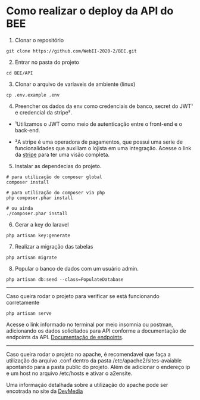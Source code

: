 # Como realizar o deploy da API do BEE

1. Clonar o repositório
```SH
git clone https://github.com/WebII-2020-2/BEE.git
```

2. Entrar no pasta do projeto
```SH
cd BEE/API
```

3. Clonar o arquivo de variaveis de ambiente (linux)
```SH
cp .env.example .env
```

4. Preencher os dados da env como credenciais de banco, secret do JWT¹ e credencial da stripe².

- ¹Utilizamos o JWT como meio de autenticação entre o front-end e o back-end.

-  ²A stripe é uma operadora de pagamentos, que possui uma serie de funcionalidades que auxiliam o lojista em uma integração. Acesse o link da [stripe](https://stripe.com/) para ter uma visão completa.

5. Instalar as dependecias do projeto.
```SH
# para utilização do composer global
composer install

# para utilização do composer via php
php composer.phar install

# ou ainda
./composer.phar install
```

6. Gerar a key do laravel
```SH
php artisan key:generate
```

7. Realizar a migração das tabelas
```SH
php artisan migrate
```

8. Popular o banco de dados com um usuário admin.
```SH
php artisan db:seed --class=PopulateDatabase
```
---
Caso queira rodar o projeto para verificar se está funcionando corretamente
```SH
php artisan serve
```
Acesse o link informado no terminal por meio insomnia ou postman, adicionando os dados solicitados para API conforme a documentação de endpoints da API. [Documentação de endpoints](https://github.com/WebII-2020-2/BEE/blob/main/docs/documentacaoEndpoints.md).

---

Caso queira rodar o projeto no apache, é recomendavel que faça a utilização do arquivo .conf dentro da pasta /etc/apache2/sites-avaiable apontando para a pasta public do projeto. Além de adicionar o endereço ip e um host no arquivo /etc/hosts e ativar o a2ensite.

Uma informação detalhada sobre a utilização do apache pode ser encotrada no site da [DevMedia](https://www.devmedia.com.br/configuracoes-basicas-no-apache2-artigo-revista-infra-magazine-1/26395)
